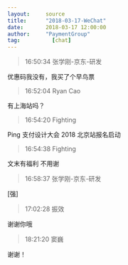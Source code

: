 ```yaml
---
layout:     source 
title:      "2018-03-17-WeChat"
date:       2018-03-17 12:00:00
author:     "PaymentGroup"
tag:		  [chat]
---
```

> 16:50:34  张学刚-京东-研发  
   
优惠码我没有，我买了个早鸟票  
   
> 16:52:04  Ryan Cao  
   
有上海站吗？  
   
> 16:54:20  Fighting  
   
Ping   支付设计大会 2018 北京站报名启动  
   
> 16:54:38  Fighting  
   
文末有福利 不用谢  
   
> 16:58:37  张学刚-京东-研发  
   
[强]  
   
> 17:02:28  振效  
   
谢谢你哦  
   
> 18:21:20  窦巍  
   
谢谢！  
   
